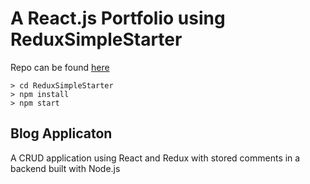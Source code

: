 # A React.js Portfolio using ReduxSimpleStarter

Repo can be found [here](https://github.com/StephenGrider/ReduxSimpleStarter.git)
```
> cd ReduxSimpleStarter
> npm install
> npm start
```

## Blog Applicaton
A CRUD application using React and Redux with stored comments in a backend built with Node.js
